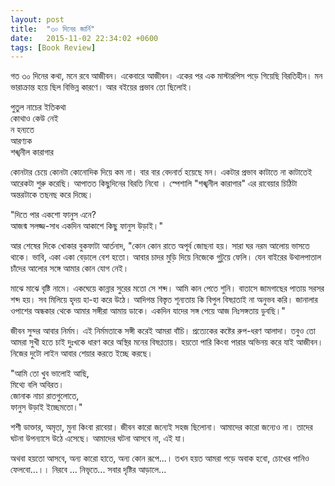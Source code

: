 ```yaml
---
layout: post
title:  "৩০ দিনের জার্নি"
date:   2015-11-02 22:34:02 +0600
tags: [Book Review]
---
```


গত ৩০ দিনের কথা, মনে রবে আজীবন। একেবারে আজীবন। একের পর এক মাস্টারপিস পড়ে গিয়েছি বিরতিহীন। মন ভারাক্রান্ত হয়ে ছিল বিভিন্ন কারণে। আর বইয়ের প্রভাব তো ছিলোই।

পুতুল নাচের ইতিকথা  
কোথাও কেউ নেই  
ন হন্যতে  
আরণ্যক  
শঙ্খনীল কারাগার  

কোনটার চেয়ে কোনটা কোনোদিক দিয়ে কম না। বার বার বেদনার্ত হয়েছে মন। একটার প্রভাব কাটাতে না কাটাতেই আরেকটা শুরু করেছি। আপাতত কিছুদিনের বিরতি নিবো । স্পেশালি "শঙ্খনীল কারাগার" এর রাবেয়ার চিঠিটা অন্তরটাকে তছনছ করে দিচ্ছে।

"দিতে পার একশো ফানুস এনে?  
আজন্ম সলজ্জ-সাধ একদিন আকাশে কিছু ফানুস উড়াই।"  


আর শেষের দিকে খোকার বুকফাটা আর্তনাদ,
"কোন কোন রাতে অপূর্ব জোছনা হয়। সারা ঘর নরম আলোয় ভাসতে থাকে। ভাবি, একা একা বেড়ালে বেশ হতো। আবার চাদর মুড়ি দিয়ে নিজেকে গুটুয়ে ফেলি। যেন বাইরের উথালপাতাল চাঁদের আলোর সঙ্গে আমার কোন যোগ নেই।

মাঝে মাঝে বৃষ্টি নামে। একঘেয়ে কান্নার সুরের মতো সে শব্দ। আমি কান পেতে শুনি। বাতাসে জামগাছের পাতায় সরসর শব্দ হয়। সব মিলিয়ে হৃদয় হা-হা করে উঠে। আদিগন্ত বিস্তৃত শূন্যতায় কি বিপুল বিষণ্ণতাই না অনুভব করি। জানালার ওপাশের অন্ধকার থেকে আমার সঙ্গীরা আমায় ডাকে। একদিন যাদের সঙ্গ পেয়ে আজ নিঃসঙ্গতায় ডুবছি।"

জীবন সুন্দর আবার নির্মম। এই নির্মমতাকে সঙ্গী করেই আমরা বাঁচি। প্রত্যেকের কষ্টের রুপ-ধরণ আলাদা। তবুও তো আমরা সুখী হতে চাই দুঃখকে ধারণ করে অস্থির মনের বিষণ্ণতায়। হয়তো পারি কিংবা পারার অভিনয় করে যাই আজীবন। নিজের দুটো লাইন আবার শেয়ার করতে ইচ্ছে করছে।

"আমি তো খুব ভালোই আছি,  
মিথ্যে বলি অবিরত।  
জোনাক নাচা রাতগুলোতে,  
ফানুস উড়াই ইচ্ছেমতো।"


শশী ডাক্তার, অমৃতা, মুনা কিংবা রাবেয়া। জীবন কারো জন্যেই সহজ ছিলোনা। আমাদের কারো জন্যেও না। তাদের ঘটনা উপন্যাসে উঠে এসেছে। আমাদের ঘটনা আসবে না, এই যা।


অথবা হয়তো আসবে, অন্য কারো হাতে, অন্য কোন রূপে...। তখন হয়ত আমরা পড়ে অবাক হবো, চোখের পানিও ফেলবো...।। নিরবে ... নিভৃতে... সবার দৃষ্টির আড়ালে...
